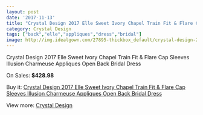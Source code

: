 ```yaml
---
layout: post
date: '2017-11-13'
title: "Crystal Design 2017 Elle Sweet Ivory Chapel Train Fit & Flare Cap Sleeves Illusion Charmeuse Appliques Open Back Bridal Dress"
category: Crystal Design
tags: ["back","elle","appliques","dress","bridal"]
image: http://img.idealgown.com/27895-thickbox_default/crystal-design-2017-elle-sweet-ivory-chapel-train-fit-flare-cap-sleeves-illusion-charmeuse-appliques-open-back-bridal-dress.jpg
---
```

Crystal Design 2017 Elle Sweet Ivory Chapel Train Fit & Flare Cap Sleeves Illusion Charmeuse Appliques Open Back Bridal Dress

On Sales: **$428.98**
<a href="https://www.idealgown.com/en/crystal-design/10810-crystal-design-2017-elle-sweet-ivory-chapel-train-fit-flare-cap-sleeves-illusion-charmeuse-appliques-open-back-bridal-dress.html"><amp-img layout="responsive" width="600" height="600" src="//img.idealgown.com/27895-thickbox_default/crystal-design-2017-elle-sweet-ivory-chapel-train-fit-flare-cap-sleeves-illusion-charmeuse-appliques-open-back-bridal-dress.jpg" alt="Crystal Design 2017 Elle Sweet Ivory Chapel Train Fit & Flare Cap Sleeves Illusion Charmeuse Appliques Open Back Bridal Dress 0" /></a>
<a href="https://www.idealgown.com/en/crystal-design/10810-crystal-design-2017-elle-sweet-ivory-chapel-train-fit-flare-cap-sleeves-illusion-charmeuse-appliques-open-back-bridal-dress.html"><amp-img layout="responsive" width="600" height="600" src="//img.idealgown.com/27900-thickbox_default/crystal-design-2017-elle-sweet-ivory-chapel-train-fit-flare-cap-sleeves-illusion-charmeuse-appliques-open-back-bridal-dress.jpg" alt="Crystal Design 2017 Elle Sweet Ivory Chapel Train Fit & Flare Cap Sleeves Illusion Charmeuse Appliques Open Back Bridal Dress 1" /></a>
<a href="https://www.idealgown.com/en/crystal-design/10810-crystal-design-2017-elle-sweet-ivory-chapel-train-fit-flare-cap-sleeves-illusion-charmeuse-appliques-open-back-bridal-dress.html"><amp-img layout="responsive" width="600" height="600" src="//img.idealgown.com/27899-thickbox_default/crystal-design-2017-elle-sweet-ivory-chapel-train-fit-flare-cap-sleeves-illusion-charmeuse-appliques-open-back-bridal-dress.jpg" alt="Crystal Design 2017 Elle Sweet Ivory Chapel Train Fit & Flare Cap Sleeves Illusion Charmeuse Appliques Open Back Bridal Dress 2" /></a>
<a href="https://www.idealgown.com/en/crystal-design/10810-crystal-design-2017-elle-sweet-ivory-chapel-train-fit-flare-cap-sleeves-illusion-charmeuse-appliques-open-back-bridal-dress.html"><amp-img layout="responsive" width="600" height="600" src="//img.idealgown.com/27898-thickbox_default/crystal-design-2017-elle-sweet-ivory-chapel-train-fit-flare-cap-sleeves-illusion-charmeuse-appliques-open-back-bridal-dress.jpg" alt="Crystal Design 2017 Elle Sweet Ivory Chapel Train Fit & Flare Cap Sleeves Illusion Charmeuse Appliques Open Back Bridal Dress 3" /></a>
<a href="https://www.idealgown.com/en/crystal-design/10810-crystal-design-2017-elle-sweet-ivory-chapel-train-fit-flare-cap-sleeves-illusion-charmeuse-appliques-open-back-bridal-dress.html"><amp-img layout="responsive" width="600" height="600" src="//img.idealgown.com/27897-thickbox_default/crystal-design-2017-elle-sweet-ivory-chapel-train-fit-flare-cap-sleeves-illusion-charmeuse-appliques-open-back-bridal-dress.jpg" alt="Crystal Design 2017 Elle Sweet Ivory Chapel Train Fit & Flare Cap Sleeves Illusion Charmeuse Appliques Open Back Bridal Dress 4" /></a>
<a href="https://www.idealgown.com/en/crystal-design/10810-crystal-design-2017-elle-sweet-ivory-chapel-train-fit-flare-cap-sleeves-illusion-charmeuse-appliques-open-back-bridal-dress.html"><amp-img layout="responsive" width="600" height="600" src="//img.idealgown.com/27896-thickbox_default/crystal-design-2017-elle-sweet-ivory-chapel-train-fit-flare-cap-sleeves-illusion-charmeuse-appliques-open-back-bridal-dress.jpg" alt="Crystal Design 2017 Elle Sweet Ivory Chapel Train Fit & Flare Cap Sleeves Illusion Charmeuse Appliques Open Back Bridal Dress 5" /></a>

Buy it: [Crystal Design 2017 Elle Sweet Ivory Chapel Train Fit & Flare Cap Sleeves Illusion Charmeuse Appliques Open Back Bridal Dress](https://www.idealgown.com/en/crystal-design/10810-crystal-design-2017-elle-sweet-ivory-chapel-train-fit-flare-cap-sleeves-illusion-charmeuse-appliques-open-back-bridal-dress.html "Crystal Design 2017 Elle Sweet Ivory Chapel Train Fit & Flare Cap Sleeves Illusion Charmeuse Appliques Open Back Bridal Dress")

View more: [Crystal Design](https://www.idealgown.com/en/178-crystal-design "Crystal Design")